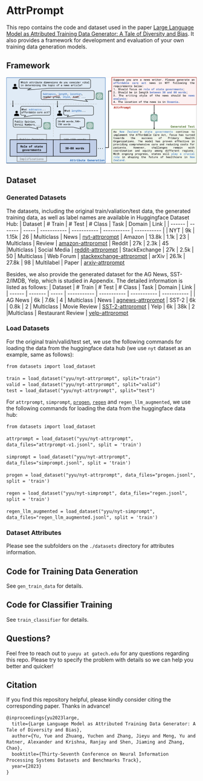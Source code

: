 # AttrPrompt
This repo contains the code and dataset used in the paper [Large Language Model as Attributed Training Data Generator: A Tale of Diversity and Bias](). 
It also provides a framework for development and evaluation of your own training data generation models.

## Framework
![Attrprompt](figure/workflow-v3-cut.png)

## Dataset
### Generated Datasets
The datasets, including the original train/valiation/test data, the generated training data, as well as label names are available in Huggingface Dataset Hub:
| Dataset | # Train | # Test | # Class | Task  | Domain | Link | 
| ------  | ------- | ----- | ----------- | ----------- | ----------- | ----------- |
|  NYT | 9k | 1.15k | 26 | Multiclass | News | [nyt-attrprompt](https://huggingface.co/datasets/yyu/nyt-attrprompt)
| Amazon | 13.8k | 1.1k | 23 | Multiclass | Review |  [amazon-attrprompt](https://huggingface.co/datasets/yyu/amazon-attrprompt)
| Reddit | 27k | 2.3k | 45 |Multiclass | Social Media | [reddit-attrprompt](https://huggingface.co/datasets/yyu/reddit-attrprompt)
| StackExchange | 27k | 2.5k | 50 | Multiclass | Web Forum | [stackexchange-attrprompt](https://huggingface.co/datasets/yyu/stackexchange-attrprompt)
| arXiv | 26.1k | 27.8k | 98 | Multilabel | Paper | [arxiv-attrprompt](https://huggingface.co/datasets/yyu/arxiv-attrprompt)

Besides, we also provide the generated dataset for the AG News, SST-2/IMDB, Yelp, which is studied in Appendix. The detailed information is listed as follows:
| Dataset | # Train | # Test | # Class | Task  | Domain | Link | 
| ------  | ------- | ----- | ----------- | ----------- | ----------- | ----------- |
|  AG News | 6k | 7.6k | 4 | Multiclass | News | [agnews-attrprompt](https://huggingface.co/datasets/yyu/agnews-attrprompt)
| SST-2 | 6k | 0.8k | 2 | Multiclass | Movie Review |  [SST-2-attrprompt](https://huggingface.co/datasets/yyu/SST-2-attrprompt)
| Yelp | 6k | 38k | 2 |Multiclass | Restaurant Review | [yelp-attrprompt](https://huggingface.co/datasets/yyu/yelp-attrprompt)

### Load Datasets
For the original train/valid/test set, we use the following commands for loading the data from the huggingface data hub (we use `nyt` dataset as an example, same as follows): 
```
from datasets import load_dataset

train = load_dataset("yyu/nyt-attrprompt", split="train")
valid = load_dataset("yyu/nyt-attrprompt", split="valid")
test = load_dataset("yyu/nyt-attrprompt", split="test")
```
For `attrprompt`, `simprompt`, [`progen`](https://github.com/HKUNLP/ProGen/), [`regen`](https://github.com/yueyu1030/ReGen) and `regen_llm_augmented`, we use the following commands for loading the data from the huggingface data hub: 
```
from datasets import load_dataset

attrprompt = load_dataset("yyu/nyt-attrprompt", data_files="attrprompt-v1.jsonl", split = 'train')

simprompt = load_dataset("yyu/nyt-attrprompt", data_files="simprompt.jsonl", split = 'train')

progen = load_dataset("yyu/nyt-attrprompt", data_files="progen.jsonl", split = 'train')

regen = load_dataset("yyu/nyt-simprompt", data_files="regen.jsonl", split = 'train')

regen_llm_augmented = load_dataset("yyu/nyt-simprompt", data_files="regen_llm_augmented.jsonl", split = 'train')
```

###  Dataset Attributes
Please see the subfolders on the `./datasets` directory for attributes information.

## Code for Training Data Generation
See `gen_train_data` for details.

## Code for Classifier Training
See `train_classifier` for details.

## Questions?
Feel free to reach out to `yueyu at gatech.edu` for any questions regarding this repo. Please try to specify the problem with details so we can help you better and quicker!

## Citation
If you find this repository helpful, please kindly consider citing the corresponding paper. Thanks in advance!

```
@inproceedings{yu2023large,
  title={Large Language Model as Attributed Training Data Generator: A Tale of Diversity and Bias},
  author={Yu, Yue and Zhuang, Yuchen and Zhang, Jieyu and Meng, Yu and Ratner, Alexander and Krishna, Ranjay and Shen, Jiaming and Zhang, Chao},
  booktitle={Thirty-Seventh Conference on Neural Information Processing Systems Datasets and Benchmarks Track},
  year={2023}
}
```
